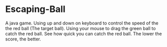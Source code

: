 # Escaping-Ball
A java game.
Using up and down on keyboard to control the speed of the the red ball (The target ball).
Using your mouse to drag the green ball to catch the red ball.
See how quick you can catch the red ball.
The lower the score, the better.


